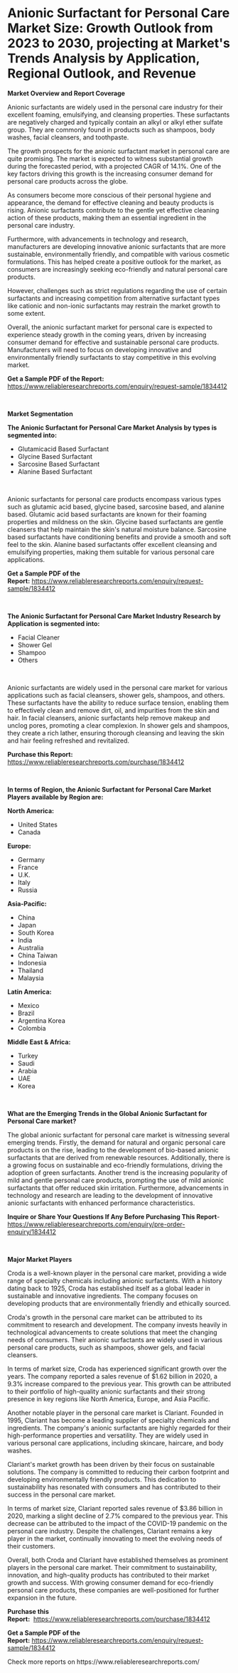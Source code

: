 <p><h1>Anionic Surfactant for Personal Care Market Size: Growth Outlook from 2023 to 2030, projecting at Market's Trends Analysis by Application, Regional Outlook, and Revenue</h1></p><p><strong>Market Overview and Report Coverage</strong></p>
<p><p>Anionic surfactants are widely used in the personal care industry for their excellent foaming, emulsifying, and cleansing properties. These surfactants are negatively charged and typically contain an alkyl or alkyl ether sulfate group. They are commonly found in products such as shampoos, body washes, facial cleansers, and toothpaste.</p><p>The growth prospects for the anionic surfactant market in personal care are quite promising. The market is expected to witness substantial growth during the forecasted period, with a projected CAGR of 14.1%. One of the key factors driving this growth is the increasing consumer demand for personal care products across the globe.</p><p>As consumers become more conscious of their personal hygiene and appearance, the demand for effective cleaning and beauty products is rising. Anionic surfactants contribute to the gentle yet effective cleaning action of these products, making them an essential ingredient in the personal care industry.</p><p>Furthermore, with advancements in technology and research, manufacturers are developing innovative anionic surfactants that are more sustainable, environmentally friendly, and compatible with various cosmetic formulations. This has helped create a positive outlook for the market, as consumers are increasingly seeking eco-friendly and natural personal care products.</p><p>However, challenges such as strict regulations regarding the use of certain surfactants and increasing competition from alternative surfactant types like cationic and non-ionic surfactants may restrain the market growth to some extent.</p><p>Overall, the anionic surfactant market for personal care is expected to experience steady growth in the coming years, driven by increasing consumer demand for effective and sustainable personal care products. Manufacturers will need to focus on developing innovative and environmentally friendly surfactants to stay competitive in this evolving market.</p></p>
<p><strong>Get a Sample PDF of the Report:</strong> <a href="https://www.reliableresearchreports.com/enquiry/request-sample/1834412">https://www.reliableresearchreports.com/enquiry/request-sample/1834412</a></p>
<p>&nbsp;</p>
<p><strong>Market Segmentation</strong></p>
<p><strong>The Anionic Surfactant for Personal Care Market Analysis by types is segmented into:</strong></p>
<p><ul><li>Glutamicacid Based Surfactant</li><li>Glycine Based Surfactant</li><li>Sarcosine Based Surfactant</li><li>Alanine Based Surfactant</li></ul></p>
<p>&nbsp;</p>
<p><p>Anionic surfactants for personal care products encompass various types such as glutamic acid based, glycine based, sarcosine based, and alanine based. Glutamic acid based surfactants are known for their foaming properties and mildness on the skin. Glycine based surfactants are gentle cleansers that help maintain the skin's natural moisture balance. Sarcosine based surfactants have conditioning benefits and provide a smooth and soft feel to the skin. Alanine based surfactants offer excellent cleansing and emulsifying properties, making them suitable for various personal care applications.</p></p>
<p><strong>Get a Sample PDF of the Report:</strong>&nbsp;<a href="https://www.reliableresearchreports.com/enquiry/request-sample/1834412">https://www.reliableresearchreports.com/enquiry/request-sample/1834412</a></p>
<p>&nbsp;</p>
<p><strong>The Anionic Surfactant for Personal Care Market Industry Research by Application is segmented into:</strong></p>
<p><ul><li>Facial Cleaner</li><li>Shower Gel</li><li>Shampoo</li><li>Others</li></ul></p>
<p>&nbsp;</p>
<p><p>Anionic surfactants are widely used in the personal care market for various applications such as facial cleansers, shower gels, shampoos, and others. These surfactants have the ability to reduce surface tension, enabling them to effectively clean and remove dirt, oil, and impurities from the skin and hair. In facial cleansers, anionic surfactants help remove makeup and unclog pores, promoting a clear complexion. In shower gels and shampoos, they create a rich lather, ensuring thorough cleansing and leaving the skin and hair feeling refreshed and revitalized.</p></p>
<p><strong>Purchase this Report:</strong>&nbsp; <a href="https://www.reliableresearchreports.com/purchase/1834412">https://www.reliableresearchreports.com/purchase/1834412</a></p>
<p>&nbsp;</p>
<p><strong>In terms of Region, the Anionic Surfactant for Personal Care Market Players available by Region are:</strong></p>
<p>
    <p> <strong> North America: </strong>
        <ul>
            <li>United States</li>
            <li>Canada</li>
        </ul>
        </p> 
    <p> <strong> Europe: </strong>
        <ul>
            <li>Germany</li>
            <li>France</li>
            <li>U.K.</li>
            <li>Italy</li>
            <li>Russia</li>
        </ul>
        </p> 
    <p> <strong> Asia-Pacific: </strong>
        <ul>
            <li>China</li>
            <li>Japan</li>
            <li>South Korea</li>
            <li>India</li>
            <li>Australia</li>
            <li>China Taiwan</li>
            <li>Indonesia</li>
            <li>Thailand</li>
            <li>Malaysia</li>
        </ul>
        </p> 
    <p> <strong> Latin America: </strong>
        <ul>
            <li>Mexico</li>
            <li>Brazil</li>
            <li>Argentina Korea</li>
            <li>Colombia</li>
        </ul>
        </p> 
    <p> <strong> Middle East & Africa: </strong>
        <ul>
            <li>Turkey</li>
            <li>Saudi</li>
            <li>Arabia</li>
            <li>UAE</li>
            <li>Korea</li>
        </ul>
    </p>
    </p>
<p>&nbsp;</p>
<p><strong>What are the Emerging Trends in the Global Anionic Surfactant for Personal Care market?</strong></p>
<p><p>The global anionic surfactant for personal care market is witnessing several emerging trends. Firstly, the demand for natural and organic personal care products is on the rise, leading to the development of bio-based anionic surfactants that are derived from renewable resources. Additionally, there is a growing focus on sustainable and eco-friendly formulations, driving the adoption of green surfactants. Another trend is the increasing popularity of mild and gentle personal care products, prompting the use of mild anionic surfactants that offer reduced skin irritation. Furthermore, advancements in technology and research are leading to the development of innovative anionic surfactants with enhanced performance characteristics.</p></p>
<p><strong>Inquire or Share Your Questions If Any Before Purchasing This Report</strong>- <a href="https://www.reliableresearchreports.com/enquiry/pre-order-enquiry/1834412">https://www.reliableresearchreports.com/enquiry/pre-order-enquiry/1834412</a></p>
<p>&nbsp;</p>
<p><strong>Major Market Players</strong></p>
<p><p>Croda is a well-known player in the personal care market, providing a wide range of specialty chemicals including anionic surfactants. With a history dating back to 1925, Croda has established itself as a global leader in sustainable and innovative ingredients. The company focuses on developing products that are environmentally friendly and ethically sourced.</p><p>Croda's growth in the personal care market can be attributed to its commitment to research and development. The company invests heavily in technological advancements to create solutions that meet the changing needs of consumers. Their anionic surfactants are widely used in various personal care products, such as shampoos, shower gels, and facial cleansers.</p><p>In terms of market size, Croda has experienced significant growth over the years. The company reported a sales revenue of $1.62 billion in 2020, a 9.3% increase compared to the previous year. This growth can be attributed to their portfolio of high-quality anionic surfactants and their strong presence in key regions like North America, Europe, and Asia Pacific.</p><p>Another notable player in the personal care market is Clariant. Founded in 1995, Clariant has become a leading supplier of specialty chemicals and ingredients. The company's anionic surfactants are highly regarded for their high-performance properties and versatility. They are widely used in various personal care applications, including skincare, haircare, and body washes.</p><p>Clariant's market growth has been driven by their focus on sustainable solutions. The company is committed to reducing their carbon footprint and developing environmentally friendly products. This dedication to sustainability has resonated with consumers and has contributed to their success in the personal care market.</p><p>In terms of market size, Clariant reported sales revenue of $3.86 billion in 2020, marking a slight decline of 2.7% compared to the previous year. This decrease can be attributed to the impact of the COVID-19 pandemic on the personal care industry. Despite the challenges, Clariant remains a key player in the market, continually innovating to meet the evolving needs of their customers.</p><p>Overall, both Croda and Clariant have established themselves as prominent players in the personal care market. Their commitment to sustainability, innovation, and high-quality products has contributed to their market growth and success. With growing consumer demand for eco-friendly personal care products, these companies are well-positioned for further expansion in the future.</p></p>
<p><strong>Purchase this Report:</strong>&nbsp;&nbsp;<a href="https://www.reliableresearchreports.com/purchase/1834412">https://www.reliableresearchreports.com/purchase/1834412</a></p>
<p></p>
<p><strong>Get a Sample PDF of the Report:</strong>&nbsp;<a href="https://www.reliableresearchreports.com/enquiry/request-sample/1834412">https://www.reliableresearchreports.com/enquiry/request-sample/1834412</a></p>
<p>Check more reports on https://www.reliableresearchreports.com/</p>